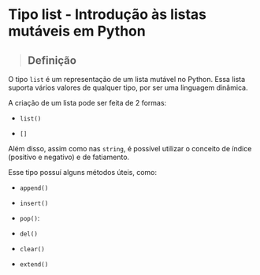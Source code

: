 # Tipo list - Introdução às listas mutáveis em Python

> ## **Definição**

O tipo `list` é um representação de um lista mutável no Python. Essa lista suporta vários valores de qualquer tipo, por ser uma linguagem dinâmica.

A criação de um lista pode ser feita de 2 formas:

- `list()`

- `[]`

Além disso, assim como nas `string`, é possível utilizar o conceito de índice (positivo e negativo) e de fatiamento.

Esse tipo possuí alguns métodos úteis, como:

- `append()`

- `insert()`

- `pop()`: 

- `del()`

- `clear()`

- `extend()`